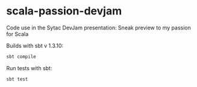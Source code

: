 # scala-passion-devjam
Code use in the Sytac DevJam presentation: Sneak preview to my passion for Scala

Builds with sbt v 1.3.10:

```bash
sbt compile
```

Run tests with sbt:

```bash
sbt test
```